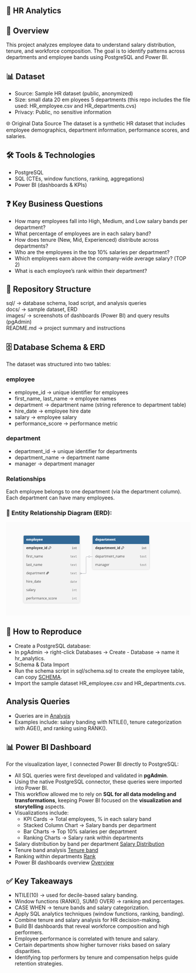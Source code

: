 ## 👥 HR Analytics

## 📌 Overview
This project analyzes employee data to understand salary distribution, tenure, and workforce composition.
The goal is to identify patterns across departments and employee bands using PostgreSQL and Power BI.

## 📊 Dataset
- Source: Sample HR dataset (public, anonymized)
- Size: small data 20 em ployees 5 departments (this repo includes the file used: HR_employee.csv and HR_departments.cvs)
- Privacy: Public, no sensitive information

🌐 Original Data Source
The dataset is a synthetic HR dataset that includes employee demographics, department information, performance scores, and salaries.

## 🛠️ Tools & Technologies
- PostgreSQL
- SQL (CTEs, window functions, ranking, aggregations)
- Power BI (dashboards & KPIs)

## ❓ Key Business Questions
- How many employees fall into High, Medium, and Low salary bands per department?
- What percentage of employees are in each salary band?
- How does tenure (New, Mid, Experienced) distribute across departments?
- Who are the employees in the top 10% salaries per department?
- Which employees earn above the company-wide average salary? (TOP 2)
- What is each employee’s rank within their department?

## 📂 Repository Structure

sql/        → database schema, load script, and analysis queries  
docs/       → sample dataset, ERD  
images/     → screenshots of dashboards (Power BI) and query results (pgAdmin)  
README.md   → project summary and instructions  

## 🗄 Database Schema & ERD
The dataset was structured into two tables:

### employee
- employee_id → unique identifier for employees
- first_name, last_name → employee names
- department → department name (string reference to department table)
- hire_date → employee hire date
- salary → employee salary
- performance_score → performance metric

### department
- department_id → unique identifier for departments
- department_name → department name
- manager → department manager

### Relationships
Each employee belongs to one department (via the department column).
Each department can have many employees.

### 📌 Entity Relationship Diagram (ERD):

![ERD](docs/ERD.png)

## 🔄 How to Reproduce
- Create a PostgreSQL database:
- In pgAdmin → right-click Databases → Create - Database → name it hr_analytics.
- Schema & Data Import
- Run the schema script in sql/schema.sql to create the employee table, can copy [SCHEMA](sql/SCHEMA.sql).
- Import the sample dataset HR_employee.csv and HR_departments.cvs.

## Analysis Queries
- Queries are in [Analysis](sql/Analysis.sql)
- Examples include: salary banding with NTILE(), tenure categorization with AGE(), and ranking using RANK().

## 📊 Power BI Dashboard
For the visualization layer, I connected Power BI directly to PostgreSQL:
  - All SQL queries were first developed and validated in **pgAdmin**.  
  - Using the native PostgreSQL connector, these queries were imported into Power BI.  
  - This workflow allowed me to rely on **SQL for all data modeling and transformations**, keeping Power BI focused on the **visualization and storytelling** aspects.  
  - Visualizations include:
    * KPI Cards → Total employees, % in each salary band
    * Stacked Column Chart → Salary bands per department
    * Bar Charts → Top 10% salaries per department
    * Ranking Charts → Salary rank within departments
- Salary distribution by band per department [Salary Distribution](images/Salary_distribution.png)
- Tenure band analysis [Tenure band](images/ternure_bands.png)
- Ranking within departments [Rank](images/Rank_by_departments.png)
- Power BI dashboards overview [Overview](images/Overview.png)

## ✅ Key Takeaways
- NTILE(10) → used for decile-based salary banding.
- Window functions (RANK(), SUM() OVER) → ranking and percentages.
- CASE WHEN → tenure bands and salary categorization.
- Apply SQL analytics techniques (window functions, ranking, banding).
- Combine tenure and salary analysis for HR decision-making.
- Build BI dashboards that reveal workforce composition and high performers.
- Employee performance is correlated with tenure and salary.
- Certain departments show higher turnover risks based on salary disparities.
- Identifying top performers by tenure and compensation helps guide retention strategies.
